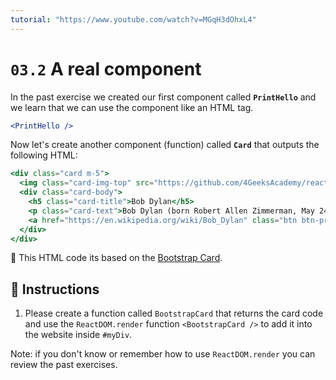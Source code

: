 ```yaml
---
tutorial: "https://www.youtube.com/watch?v=MGqH3dOhxL4"
---
```


# `03.2` A real component

In the past exercise we created our first component called **`PrintHello`** and we learn that we can use the component like an HTML tag.

```jsx
<PrintHello />
```

Now let's create another component (function) called **`Card`** that outputs the following HTML:

```jsx
<div class="card m-5">
  <img class="card-img-top" src="https://github.com/4GeeksAcademy/react-tutorial-exercises/blob/master/.learn/assets/Dylan.png?raw=true" alt="Card image cap" />
  <div class="card-body">
    <h5 class="card-title">Bob Dylan</h5>
    <p class="card-text">Bob Dylan (born Robert Allen Zimmerman, May 24, 1941) is an American singer/songwriter, author, and artist who has been an influential figure in popular music and culture for more than five decades.</p>
    <a href="https://en.wikipedia.org/wiki/Bob_Dylan" class="btn btn-primary">Go to wikipedia</a>
  </div>
</div>
```

:mag_right: This HTML code its based on the [Bootstrap Card](https://getbootstrap.com/docs/4.0/components/card/).

## :pencil: Instructions

1. Please create a function called `BootstrapCard` that returns the card code and use the `ReactDOM.render` function `<BootstrapCard />` to add it into the website inside `#myDiv`.

Note: if you don't know or remember how to use `ReactDOM.render` you can review the past exercises.
